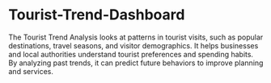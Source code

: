 # Tourist-Trend-Dashboard
The Tourist Trend Analysis looks at patterns in tourist visits, such as popular destinations, travel seasons, and visitor demographics. It helps businesses and local authorities understand tourist preferences and spending habits. By analyzing past trends, it can predict future behaviors to improve planning and services.
